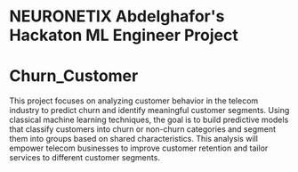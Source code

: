 # NEURONETIX Abdelghafor's Hackaton ML Engineer Project
# Churn_Customer

This project focuses on analyzing customer behavior in the telecom industry to predict 
churn and identify meaningful customer segments. Using classical machine learning 
techniques, the goal is to build predictive models that classify customers into churn or 
non-churn categories and segment them into groups based on shared characteristics. 
This analysis will empower telecom businesses to improve customer retention and 
tailor services to different customer segments.
